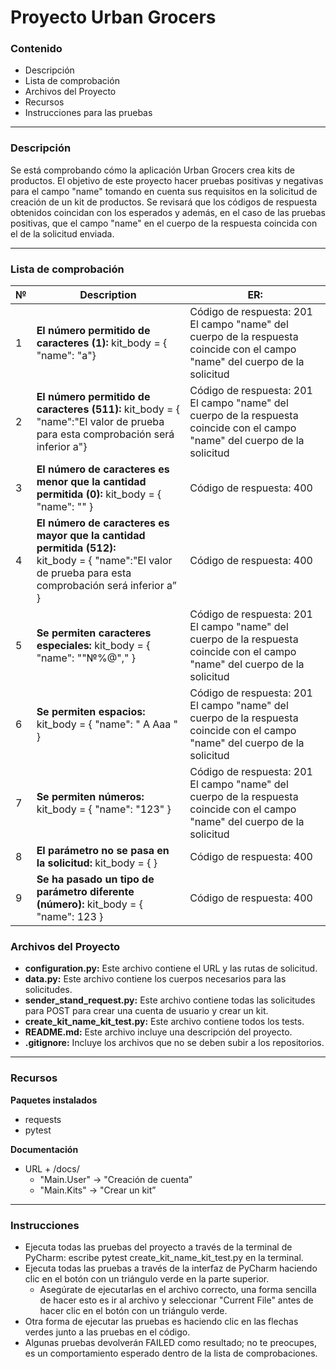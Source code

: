 # Proyecto Urban Grocers 

### Contenido
- Descripción
- Lista de comprobación
- Archivos del Proyecto
- Recursos
- Instrucciones para las pruebas

---

### Descripción

Se está comprobando cómo la aplicación Urban Grocers crea kits de productos.
El objetivo de este proyecto hacer pruebas positivas y negativas para el campo "name" tomando en cuenta sus requisitos en la solicitud de creación de un kit de productos.
Se revisará que los códigos de respuesta obtenidos coincidan con los esperados y además, en el caso de las pruebas positivas, que el campo "name" en el cuerpo de la respuesta coincida con el de la solicitud enviada.

---

### Lista de comprobación

| №    | Description                                                                               | ER: | 
|------|-------------------------------------------------------------------------------------------|-| 
| 1    | **El número permitido de caracteres (1):** kit_body = { "name": "a"}                      |Código de respuesta: 201 El campo "name" del cuerpo de la respuesta coincide con el campo "name" del cuerpo de la solicitud|
| 2    | **El número permitido de caracteres (511):** kit_body = { "name":"El valor de prueba para esta comprobación será inferior a"} |Código de respuesta: 201 El campo "name" del cuerpo de la respuesta coincide con el campo "name" del cuerpo de la solicitud|
| 3    | **El número de caracteres es menor que la cantidad permitida (0):** kit_body = { "name": "" }	 |Código de respuesta: 400|
| 4    | **El número de caracteres es mayor que la cantidad permitida (512):** <br/>kit_body = { "name":"El valor de prueba para esta comprobación será inferior a” } |Código de respuesta: 400|
| 5    | **Se permiten caracteres especiales:** kit_body = { "name": ""№%@"," }	                   |Código de respuesta: 201 El campo "name" del cuerpo de la respuesta coincide con el campo "name" del cuerpo de la solicitud|
| 6    | **Se permiten espacios:** kit_body = { "name": " A Aaa " }	                               |Código de respuesta: 201 El campo "name" del cuerpo de la respuesta coincide con el campo "name" del cuerpo de la solicitud|
| 7    | **Se permiten números:** kit_body = { "name": "123" }	                                    |Código de respuesta: 201 El campo "name" del cuerpo de la respuesta coincide con el campo "name" del cuerpo de la solicitud|
| 8    | **El parámetro no se pasa en la solicitud:** kit_body = { }	                              |Código de respuesta: 400|
| 9    | **Se ha pasado un tipo de parámetro diferente (número):** kit_body = { "name": 123 }	     |Código de respuesta: 400|

### Archivos del Proyecto

- **configuration.py:** Este archivo contiene el URL y las rutas de solicitud. 
- **data.py:** Este archivo contiene los cuerpos necesarios para las solicitudes. 
- **sender_stand_request.py:** Este archivo contiene todas las solicitudes para POST para crear una cuenta de usuario y crear un kit.
- **create_kit_name_kit_test.py:** Este archivo contiene todos los tests.
- **README.md:** Este archivo incluye una descripción del proyecto. 
- **.gitignore:** Incluye los archivos que no se deben subir a los repositorios.

---

### Recursos

**Paquetes instalados**
- requests
- pytest

**Documentación**
- URL + /docs/
  - "Main.User" → "Creación de cuenta”
  - "Main.Kits" → "Crear un kit”

---

### Instrucciones 

- Ejecuta todas las pruebas del proyecto a través de la terminal de PyCharm: escribe pytest create_kit_name_kit_test.py en la terminal.
- Ejecuta todas las pruebas a través de la interfaz de PyCharm haciendo clic en el botón con un triángulo verde en la parte superior.
  - Asegúrate de ejecutarlas en el archivo correcto, una forma sencilla de hacer esto es ir al archivo y seleccionar "Current File" antes de hacer clic en el botón con un triángulo verde.
- Otra forma de ejecutar las pruebas es haciendo clic en las flechas verdes junto a las pruebas en el código.
- Algunas pruebas devolverán FAILED como resultado; no te preocupes, es un comportamiento esperado dentro de la lista de comprobaciones.